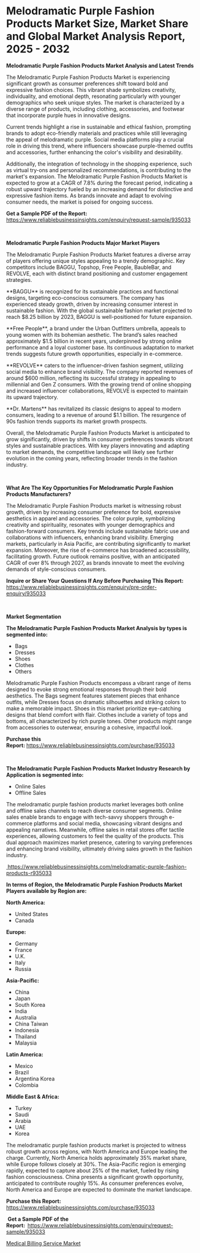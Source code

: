 <p><h1>Melodramatic Purple Fashion Products Market Size, Market Share and Global Market Analysis Report, 2025 - 2032</h1></p><p><strong>Melodramatic Purple Fashion Products Market Analysis and Latest Trends</strong></p>
<p><p>The Melodramatic Purple Fashion Products Market is experiencing significant growth as consumer preferences shift toward bold and expressive fashion choices. This vibrant shade symbolizes creativity, individuality, and emotional depth, resonating particularly with younger demographics who seek unique styles. The market is characterized by a diverse range of products, including clothing, accessories, and footwear that incorporate purple hues in innovative designs.</p><p>Current trends highlight a rise in sustainable and ethical fashion, prompting brands to adopt eco-friendly materials and practices while still leveraging the appeal of melodramatic purple. Social media platforms play a crucial role in driving this trend, where influencers showcase purple-themed outfits and accessories, further enhancing the color's visibility and desirability. </p><p>Additionally, the integration of technology in the shopping experience, such as virtual try-ons and personalized recommendations, is contributing to the market's expansion. The Melodramatic Purple Fashion Products Market is expected to grow at a CAGR of 7.8% during the forecast period, indicating a robust upward trajectory fueled by an increasing demand for distinctive and expressive fashion items. As brands innovate and adapt to evolving consumer needs, the market is poised for ongoing success.</p></p>
<p><strong>Get a Sample PDF of the Report:&nbsp;</strong> <a href="https://www.reliablebusinessinsights.com/enquiry/request-sample/935033?utm_campaign=2757&utm_medium=2&utm_source=Github&utm_content=ia&utm_term=07032025&utm_id=melodramatic-purple-fashion-products">https://www.reliablebusinessinsights.com/enquiry/request-sample/935033</a></p>
<p>&nbsp;</p>
<p><strong>Melodramatic Purple Fashion Products Major Market Players</strong></p>
<p><p>The Melodramatic Purple Fashion Products Market features a diverse array of players offering unique styles appealing to a trendy demographic. Key competitors include BAGGU, Topshop, Free People, BaubleBar, and REVOLVE, each with distinct brand positioning and customer engagement strategies.</p><p>**BAGGU** is recognized for its sustainable practices and functional designs, targeting eco-conscious consumers. The company has experienced steady growth, driven by increasing consumer interest in sustainable fashion. With the global sustainable fashion market projected to reach $8.25 billion by 2023, BAGGU is well-positioned for future expansion.</p><p>**Free People**, a brand under the Urban Outfitters umbrella, appeals to young women with its bohemian aesthetic. The brand’s sales reached approximately $1.5 billion in recent years, underpinned by strong online performance and a loyal customer base. Its continuous adaptation to market trends suggests future growth opportunities, especially in e-commerce.</p><p>**REVOLVE** caters to the influencer-driven fashion segment, utilizing social media to enhance brand visibility. The company reported revenues of around $600 million, reflecting its successful strategy in appealing to millennial and Gen Z consumers. With the growing trend of online shopping and increased influencer collaborations, REVOLVE is expected to maintain its upward trajectory.</p><p>**Dr. Martens** has revitalized its classic designs to appeal to modern consumers, leading to a revenue of around $1.1 billion. The resurgence of 90s fashion trends supports its market growth prospects.</p><p>Overall, the Melodramatic Purple Fashion Products Market is anticipated to grow significantly, driven by shifts in consumer preferences towards vibrant styles and sustainable practices. With key players innovating and adapting to market demands, the competitive landscape will likely see further evolution in the coming years, reflecting broader trends in the fashion industry.</p></p>
<p>&nbsp;</p>
<p><strong>What Are The Key Opportunities For Melodramatic Purple Fashion Products Manufacturers?</strong></p>
<p><p>The Melodramatic Purple Fashion Products market is witnessing robust growth, driven by increasing consumer preference for bold, expressive aesthetics in apparel and accessories. The color purple, symbolizing creativity and spirituality, resonates with younger demographics and fashion-forward consumers. Key trends include sustainable fabric use and collaborations with influencers, enhancing brand visibility. Emerging markets, particularly in Asia Pacific, are contributing significantly to market expansion. Moreover, the rise of e-commerce has broadened accessibility, facilitating growth. Future outlook remains positive, with an anticipated CAGR of over 8% through 2027, as brands innovate to meet the evolving demands of style-conscious consumers.</p></p>
<p><strong>Inquire or Share Your Questions If Any Before Purchasing This Report:</strong> <a href="https://www.reliablebusinessinsights.com/enquiry/pre-order-enquiry/935033?utm_campaign=2757&utm_medium=2&utm_source=Github&utm_content=ia&utm_term=07032025&utm_id=melodramatic-purple-fashion-products">https://www.reliablebusinessinsights.com/enquiry/pre-order-enquiry/935033</a></p>
<p>&nbsp;</p>
<p><strong>Market Segmentation</strong></p>
<p><strong>The Melodramatic Purple Fashion Products Market Analysis by types is segmented into:</strong></p>
<p><ul><li>Bags</li><li>Dresses</li><li>Shoes</li><li>Clothes</li><li>Others</li></ul></p>
<p><p>Melodramatic Purple Fashion Products encompass a vibrant range of items designed to evoke strong emotional responses through their bold aesthetics. The Bags segment features statement pieces that enhance outfits, while Dresses focus on dramatic silhouettes and striking colors to make a memorable impact. Shoes in this market prioritize eye-catching designs that blend comfort with flair. Clothes include a variety of tops and bottoms, all characterized by rich purple tones. Other products might range from accessories to outerwear, ensuring a cohesive, impactful look.</p></p>
<p><strong>Purchase this Report:&nbsp;</strong><a href="https://www.reliablebusinessinsights.com/purchase/935033?utm_campaign=2757&utm_medium=2&utm_source=Github&utm_content=ia&utm_term=07032025&utm_id=melodramatic-purple-fashion-products">https://www.reliablebusinessinsights.com/purchase/935033</a></p>
<p>&nbsp;</p>
<p><strong>The Melodramatic Purple Fashion Products Market Industry Research by Application is segmented into:</strong></p>
<p><ul><li>Online Sales</li><li>Offline Sales</li></ul></p>
<p><p>The melodramatic purple fashion products market leverages both online and offline sales channels to reach diverse consumer segments. Online sales enable brands to engage with tech-savvy shoppers through e-commerce platforms and social media, showcasing vibrant designs and appealing narratives. Meanwhile, offline sales in retail stores offer tactile experiences, allowing customers to feel the quality of the products. This dual approach maximizes market presence, catering to varying preferences and enhancing brand visibility, ultimately driving sales growth in the fashion industry.</p></p>
<p><a href="https://www.reliablebusinessinsights.com/melodramatic-purple-fashion-products-r935033?utm_campaign=2757&utm_medium=2&utm_source=Github&utm_content=ia&utm_term=07032025&utm_id=melodramatic-purple-fashion-products">&nbsp;https://www.reliablebusinessinsights.com/melodramatic-purple-fashion-products-r935033</a></p>
<p><strong>In terms of Region, the Melodramatic Purple Fashion Products Market Players available by Region are:</strong></p>
<p>
    <p> <strong> North America: </strong>
        <ul>
            <li>United States</li>
            <li>Canada</li>
        </ul>
        </p> 
    <p> <strong> Europe: </strong>
        <ul>
            <li>Germany</li>
            <li>France</li>
            <li>U.K.</li>
            <li>Italy</li>
            <li>Russia</li>
        </ul>
        </p> 
    <p> <strong> Asia-Pacific: </strong>
        <ul>
            <li>China</li>
            <li>Japan</li>
            <li>South Korea</li>
            <li>India</li>
            <li>Australia</li>
            <li>China Taiwan</li>
            <li>Indonesia</li>
            <li>Thailand</li>
            <li>Malaysia</li>
        </ul>
        </p> 
    <p> <strong> Latin America: </strong>
        <ul>
            <li>Mexico</li>
            <li>Brazil</li>
            <li>Argentina Korea</li>
            <li>Colombia</li>
        </ul>
        </p> 
    <p> <strong> Middle East & Africa: </strong>
        <ul>
            <li>Turkey</li>
            <li>Saudi</li>
            <li>Arabia</li>
            <li>UAE</li>
            <li>Korea</li>
        </ul>
    </p>
    </p>
<p><p>The melodramatic purple fashion products market is projected to witness robust growth across regions, with North America and Europe leading the charge. Currently, North America holds approximately 35% market share, while Europe follows closely at 30%. The Asia-Pacific region is emerging rapidly, expected to capture about 25% of the market, fueled by rising fashion consciousness. China presents a significant growth opportunity, anticipated to contribute roughly 15%. As consumer preferences evolve, North America and Europe are expected to dominate the market landscape.</p></p>
<p><strong>Purchase this Report: </strong><a href="https://www.reliablebusinessinsights.com/purchase/935033?utm_campaign=2757&utm_medium=2&utm_source=Github&utm_content=ia&utm_term=07032025&utm_id=melodramatic-purple-fashion-products">https://www.reliablebusinessinsights.com/purchase/935033</a></p>
<p>&nbsp;<strong>Get a Sample PDF of the Report:&nbsp;&nbsp;</strong><a href="https://www.reliablebusinessinsights.com/enquiry/request-sample/935033?utm_campaign=2757&utm_medium=2&utm_source=Github&utm_content=ia&utm_term=07032025&utm_id=melodramatic-purple-fashion-products">https://www.reliablebusinessinsights.com/enquiry/request-sample/935033</a></p>
<p><strong></strong></p>
<p><p><a href="https://github.com/xanaanenkaly/Market-Research-Report-List-1/blob/main/medical-billing-service-market.md?utm_campaign=2757&utm_medium=2&utm_source=Github&utm_content=ia&utm_term=07032025&utm_id=melodramatic-purple-fashion-products">Medical Billing Service Market</a></p></p>